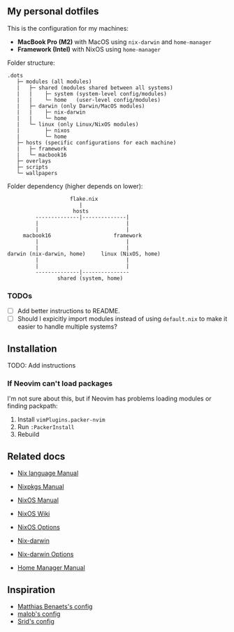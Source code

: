## My personal dotfiles

This is the configuration for my machines:
- **MacBook Pro (M2)** with MacOS using `nix-darwin` and `home-manager`
- **Framework (Intel)** with NixOS using `home-manager`

Folder structure:
```
.dots
   ├─ modules (all modules)
   |   ├─ shared (modules shared between all systems)
   |   |    ├─ system (system-level config/modules)
   |   |    └─ home   (user-level config/modules)
   |   ├─ darwin (only Darwin/MacOS modules)
   |   |    ├─ nix-darwin
   |   |    └─ home
   |   └─ linux (only Linux/NixOS modules)
   |        ├─ nixos
   |        └─ home
   ├─ hosts (specific configurations for each machine)
   |   ├─ framework
   |   └─ macbook16
   ├─ overlays
   ├─ scripts
   └─ wallpapers
```

Folder dependency (higher depends on lower):
```
                    flake.nix
                       |
                     hosts
         --------------|--------------|
         |                            |
         |                            |
     macbook16                    framework
         |                            |
         |                            |
darwin (nix-darwin, home)     linux (NixOS, home)
         |                            |
         |                            |
         --------------|---------------
                shared (system, home)
```

### TODOs

- [ ] Add better instructions to README.
- [ ] Should I expicitly import modules instead of using `default.nix` to make it easier to handle multiple systems?

## Installation

TODO: Add instructions

### If Neovim can't load packages

I'm not sure about this, but if Neovim has problems loading modules or finding packpath:
1. Install `vimPlugins.packer-nvim`
2. Run `:PackerInstall`
3. Rebuild

## Related docs
- [Nix language Manual](https://nixos.org/manual/nix/stable/)

- [Nixpkgs Manual](https://nixos.org/manual/nixpkgs/stable/)

- [NixOS Manual](https://nixos.org/manual/nixos/stable/)
- [NixOS Wiki](https://nixos.wiki/wiki/Main_Page)
- [NixOS Options](https://nixos.org/manual/nixos/stable/options.html)

- [Nix-darwin](https://github.com/LnL7/nix-darwin)
- [Nix-darwin Options](https://daiderd.com/nix-darwin/manual/index.html)

- [Home Manager Manual](https://nix-community.github.io/home-manager)

## Inspiration

- [Matthias Benaets's config](https://github.com/MatthiasBenaets/nixos-config)
- [malob's config](https://github.com/malob/nixpkgs)
- [Srid's config](https://github.com/srid/nixos-config)
